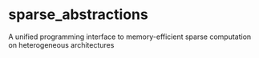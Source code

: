 # sparse_abstractions
A unified programming interface to memory-efficient sparse computation on heterogeneous architectures
